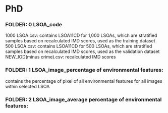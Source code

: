 # PhD
### FOLDER: 0 LSOA_code
1000 LSOA.csv: contains LSOA11CD for 1,000 LSOAs, which are stratified samples based on recalculated IMD scores, used as the training dataset   
500 LSOA.csv: contains LSOA11CD for 500 LSOAs, which are stratified samples based on recalculated IMD scores, used as the validation dataset  
NEW_IOD(minus crime).csv: recalculated IMD scores  
### FOLDER: 1 LSOA_image_percentage of environmental features:
contains the percentage of pixel of all environmental features for all images within selected LSOA  
### FOLDER: 2 LSOA_image_average percentage of environmental features:

